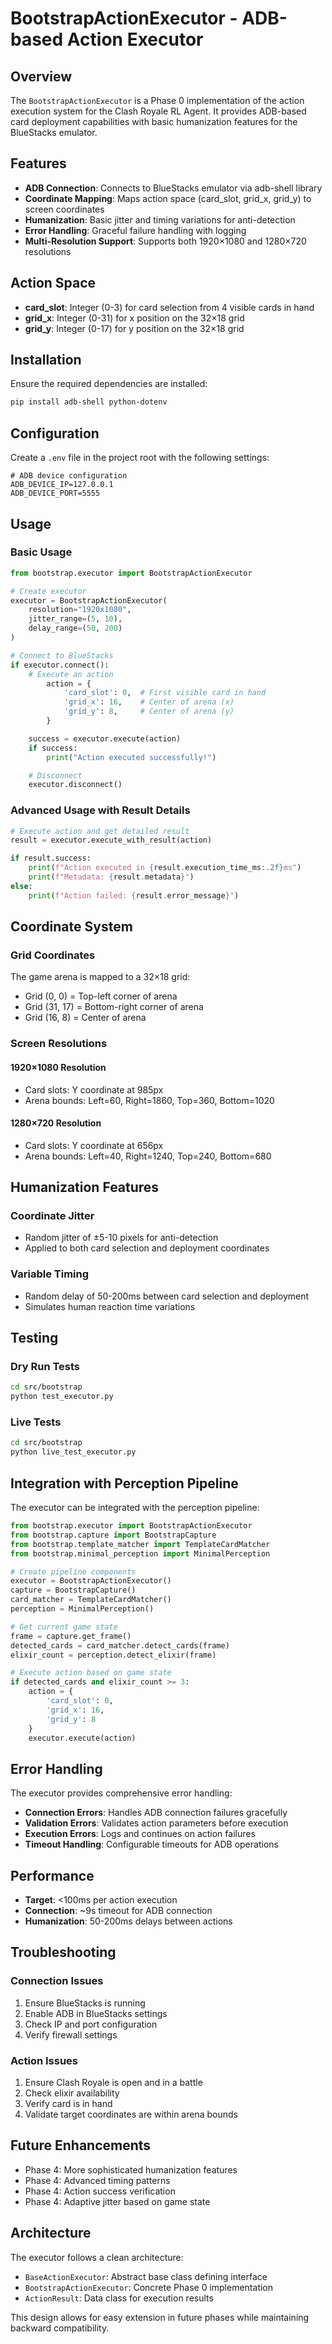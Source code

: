 # BootstrapActionExecutor - ADB-based Action Executor

## Overview

The `BootstrapActionExecutor` is a Phase 0 implementation of the action execution system for the Clash Royale RL Agent. It provides ADB-based card deployment capabilities with basic humanization features for the BlueStacks emulator.

## Features

- **ADB Connection**: Connects to BlueStacks emulator via adb-shell library
- **Coordinate Mapping**: Maps action space (card_slot, grid_x, grid_y) to screen coordinates
- **Humanization**: Basic jitter and timing variations for anti-detection
- **Error Handling**: Graceful failure handling with logging
- **Multi-Resolution Support**: Supports both 1920×1080 and 1280×720 resolutions

## Action Space

- **card_slot**: Integer (0-3) for card selection from 4 visible cards in hand
- **grid_x**: Integer (0-31) for x position on the 32×18 grid
- **grid_y**: Integer (0-17) for y position on the 32×18 grid

## Installation

Ensure the required dependencies are installed:

```bash
pip install adb-shell python-dotenv
```

## Configuration

Create a `.env` file in the project root with the following settings:

```env
# ADB device configuration
ADB_DEVICE_IP=127.0.0.1
ADB_DEVICE_PORT=5555
```

## Usage

### Basic Usage

```python
from bootstrap.executor import BootstrapActionExecutor

# Create executor
executor = BootstrapActionExecutor(
    resolution="1920x1080",
    jitter_range=(5, 10),
    delay_range=(50, 200)
)

# Connect to BlueStacks
if executor.connect():
    # Execute an action
        action = {
            'card_slot': 0,  # First visible card in hand
            'grid_x': 16,    # Center of arena (x)
            'grid_y': 8,     # Center of arena (y)
        }

    success = executor.execute(action)
    if success:
        print("Action executed successfully!")

    # Disconnect
    executor.disconnect()
```

### Advanced Usage with Result Details

```python
# Execute action and get detailed result
result = executor.execute_with_result(action)

if result.success:
    print(f"Action executed in {result.execution_time_ms:.2f}ms")
    print(f"Metadata: {result.metadata}")
else:
    print(f"Action failed: {result.error_message}")
```

## Coordinate System

### Grid Coordinates

The game arena is mapped to a 32×18 grid:

- Grid (0, 0) = Top-left corner of arena
- Grid (31, 17) = Bottom-right corner of arena
- Grid (16, 8) = Center of arena

### Screen Resolutions

#### 1920×1080 Resolution

- Card slots: Y coordinate at 985px
- Arena bounds: Left=60, Right=1860, Top=360, Bottom=1020

#### 1280×720 Resolution

- Card slots: Y coordinate at 656px
- Arena bounds: Left=40, Right=1240, Top=240, Bottom=680

## Humanization Features

### Coordinate Jitter

- Random jitter of ±5-10 pixels for anti-detection
- Applied to both card selection and deployment coordinates

### Variable Timing

- Random delay of 50-200ms between card selection and deployment
- Simulates human reaction time variations

## Testing

### Dry Run Tests

```bash
cd src/bootstrap
python test_executor.py
```

### Live Tests

```bash
cd src/bootstrap
python live_test_executor.py
```

## Integration with Perception Pipeline

The executor can be integrated with the perception pipeline:

```python
from bootstrap.executor import BootstrapActionExecutor
from bootstrap.capture import BootstrapCapture
from bootstrap.template_matcher import TemplateCardMatcher
from bootstrap.minimal_perception import MinimalPerception

# Create pipeline components
executor = BootstrapActionExecutor()
capture = BootstrapCapture()
card_matcher = TemplateCardMatcher()
perception = MinimalPerception()

# Get current game state
frame = capture.get_frame()
detected_cards = card_matcher.detect_cards(frame)
elixir_count = perception.detect_elixir(frame)

# Execute action based on game state
if detected_cards and elixir_count >= 3:
    action = {
        'card_slot': 0,
        'grid_x': 16,
        'grid_y': 8
    }
    executor.execute(action)
```

## Error Handling

The executor provides comprehensive error handling:

- **Connection Errors**: Handles ADB connection failures gracefully
- **Validation Errors**: Validates action parameters before execution
- **Execution Errors**: Logs and continues on action failures
- **Timeout Handling**: Configurable timeouts for ADB operations

## Performance

- **Target**: <100ms per action execution
- **Connection**: ~9s timeout for ADB connection
- **Humanization**: 50-200ms delays between actions

## Troubleshooting

### Connection Issues

1. Ensure BlueStacks is running
2. Enable ADB in BlueStacks settings
3. Check IP and port configuration
4. Verify firewall settings

### Action Issues

1. Ensure Clash Royale is open and in a battle
2. Check elixir availability
3. Verify card is in hand
4. Validate target coordinates are within arena bounds

## Future Enhancements

- Phase 4: More sophisticated humanization features
- Phase 4: Advanced timing patterns
- Phase 4: Action success verification
- Phase 4: Adaptive jitter based on game state

## Architecture

The executor follows a clean architecture:

- `BaseActionExecutor`: Abstract base class defining interface
- `BootstrapActionExecutor`: Concrete Phase 0 implementation
- `ActionResult`: Data class for execution results

This design allows for easy extension in future phases while maintaining backward compatibility.
